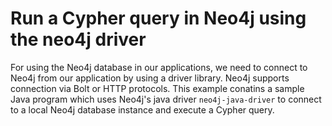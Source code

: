 # Run a Cypher query in Neo4j using the neo4j driver
For using the Neo4j database in our applications, we need to connect to Neo4j from our application by using a driver library. Neo4j supports connection via Bolt or HTTP protocols. This example conatins a sample Java program which uses Neo4j's java driver `neo4j-java-driver` to connect to a local Neo4j database instance and execute a Cypher query.


